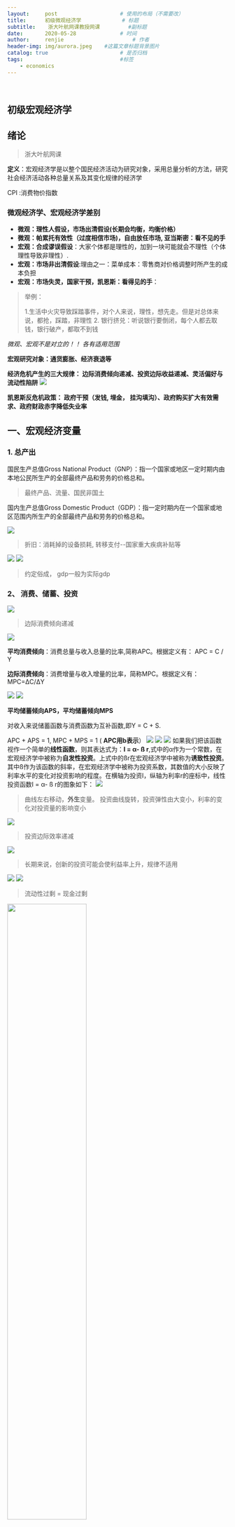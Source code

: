 ```yaml
---
layout:     post                    # 使用的布局（不需要改）
title:      初级微观经济学             # 标题 
subtitle:    浙大叶航网课教授网课			#副标题
date:       2020-05-28              # 时间
author:     renjie                      # 作者
header-img: img/aurora.jpeg    #这篇文章标题背景图片
catalog: true                       # 是否归档
tags:                               #标签
    - economics
---
```

<font size="4"></font><br />
## 初级宏观经济学
## 绪论
> 浙大叶航网课

**定义**：宏观经济学是以整个国民经济活动为研究对象，采用总量分析的方法，研究社会经济活动各种总量关系及其变化规律的经济学

CPI :消费物价指数

### 微观经济学、宏观经济学差别
- **微观：理性人假设，市场出清假设(长期会均衡，均衡价格）**
- **微观：帕累托有效性（过度相信市场)，自由放任市场, 亚当斯密：看不见的手**
- **宏观：合成谬误假设**：大家个体都是理性的，加到一块可能就会不理性（个体理性导致非理性）. 
- **宏观：市场非出清假设**:理由之一：菜单成本：零售商对价格调整时所产生的成本负担
- **宏观：市场失灵，国家干预，凯恩斯：看得见的手**：

> 举例：
> 
> 1.生活中火灾导致踩踏事件，对个人来说，理性，想先走。但是对总体来说，都抢，踩踏，非理性
> 2. 银行挤兑：听说银行要倒闭，每个人都去取钱，银行破产，都取不到钱

*微观、宏观不是对立的！！ 各有适用范围*


**宏观研究对象：通货膨胀、经济衰退等**

**经济危机产生的三大规律： 边际消费倾向递减、投资边际收益递减、灵活偏好与流动性陷阱**
![](https://tva1.sinaimg.cn/large/007S8ZIlgy1gf2ra91exrj31bq0dyjwf.jpg)

**凯恩斯反危机政策： 政府干预（发钱, 埋金， 挂沟填沟）、政府购买扩大有效需求、政府财政赤字降低失业率**

## 一、宏观经济变量

### 1. 总产出
国民生产总值Gross National Product（GNP）：指一个国家或地区一定时期内由本地公民所生产的全部最终产品和劳务的价格总和。 
> 最终产品、流量、国民非国土

国内生产总值Gross Domestic Product（GDP）：指一定时期内在一个国家或地区范围内所生产的全部最终产品和劳务的价格总和。

![](https://tva1.sinaimg.cn/large/007S8ZIlgy1gf2xheg2clj30ys0rcteh.jpg)
> 折旧：消耗掉的设备损耗, 转移支付--国家重大疾病补贴等

![](https://tva1.sinaimg.cn/large/007S8ZIlgy1gf2xvum9inj317c0u07fo.jpg)
![](https://tva1.sinaimg.cn/large/007S8ZIlgy1gf2y5uqtc4j31b60sgwuc.jpg)
> 约定俗成， gdp一般为实际gdp

### 2、 消费、储蓄、投资
![](https://tva1.sinaimg.cn/large/007S8ZIlgy1gf2yvwl64ej31bw0qidx8.jpg)
> 边际消费倾向递减

![](https://tva1.sinaimg.cn/large/007S8ZIlgy1gf2zcfp413j30gs0c2dgf.jpg)

**平均消费倾向**：消费总量与收入总量的比率,简称APC。根据定义有： APC = C / Y

**边际消费倾向**：消费增量与收入增量的比率，简称MPC。根据定义有：  MPC=ΔC/ΔY

![](https://tva1.sinaimg.cn/large/007S8ZIlgy1gf32gue3lhj31240nw46s.jpg)
![](https://tva1.sinaimg.cn/large/007S8ZIlgy1gf32hjjwuej30u60higmn.jpg)

**平均储蓄倾向APS，平均储蓄倾向MPS**

对收入来说储蓄函数与消费函数为互补函数,即Y = C + S. 

 APC + APS = 1, MPC + MPS = 1 ( **APC用b表示**）
![](https://tva1.sinaimg.cn/large/007S8ZIlgy1gf32umof0yj30w20m0acl.jpg)
![](https://tva1.sinaimg.cn/large/007S8ZIlgy1gf331w54zej31240pcwog.jpg)
![](https://tva1.sinaimg.cn/large/007S8ZIlgy1gf33gvxciij31260pswll.jpg)
如果我们把该函数视作一个简单的**线性函数**，则其表达式为：**I = α- ß r**,式中的α作为一个常数，在宏观经济学中被称为**自发性投资**。上式中的ßr在宏观经济学中被称为**诱致性投资**。其中ß作为该函数的斜率，在宏观经济学中被称为投资系数，其数值的大小反映了利率水平的变化对投资影响的程度。在横轴为投资I，纵轴为利率r的座标中，线性投资函数I = α- ß r的图象如下： 
![](https://tva1.sinaimg.cn/large/007S8ZIlgy1gf33b1k1ysj312k0ritds.jpg)
> 曲线左右移动，**外生**变量。 投资曲线旋转，投资弹性由大变小，利率的变化对投资量的影响变小

![](https://tva1.sinaimg.cn/large/007S8ZIlgy1gf33kq533pj31460os45m.jpg)
> 投资边际效率递减

![](https://tva1.sinaimg.cn/large/007S8ZIlgy1gf33msoxyoj312c0p4n4o.jpg)
> 长期来说，创新的投资可能会使利益率上升，规律不适用

![](https://tva1.sinaimg.cn/large/007S8ZIlgy1gf33pgks5dj30yq0pgwhj.jpg)
![](https://tva1.sinaimg.cn/large/007S8ZIlgy1gf33vqcyefj31000q8add.jpg)
> 流动性过剩 = 现金过剩

<img src="https://tva1.sinaimg.cn/large/007S8ZIlgy1gf33zvjgb2j31020my1k1.jpg" width="60%"/>

> m0 - m5 规模越来越大，流动性越来越小

<img src="https://tva1.sinaimg.cn/large/007S8ZIlgy1gf34cpy9ktj30y00m41ao.jpg" width="60%"/>

> 基准利率：一年期银行储蓄利率


![](https://tva1.sinaimg.cn/large/007S8ZIlgy1gf34bwmh3pj310o0po0uv.jpg)

![](https://tva1.sinaimg.cn/large/007S8ZIlgy1gf34sgm8o4j31240rsjx4.jpg)
> 存款货币数量远远大于现金货币
> 银行调控cpi: 发行货币数量、央行准备金率上调（现金流动少了）

准备金交给央行，自己扔需要留有超额准备金，用以应付日常的取款需要

![](https://tva1.sinaimg.cn/large/007S8ZIlgy1gf36z9smuoj312c0qegrs.jpg)
![](https://tva1.sinaimg.cn/large/007S8ZIlgy1gf36zivjh1j312m0qcdkw.jpg)
> 放弃金本位，因为有限的黄金无法满足现有庞大的货币市场
> 
>  虽然利率是国家制定，但是市场上仍有另一个利率，如民间借贷利率

## 二、宏观经济模型
### 1.有效需求决定模型
![](https://tva1.sinaimg.cn/large/007S8ZIlgy1gf3ctuo6z4j30zk0psaeu.jpg)
![](https://tva1.sinaimg.cn/large/007S8ZIlgy1gf3d39419ej31240oe46n.jpg)
> 劳动力结构匹配与否, n0是否代表充分就业

**两部门**
![](https://tva1.sinaimg.cn/large/007S8ZIlgy1gf3dhs2u85j31380rs482.jpg)
> 储蓄 = 投资 为均衡 

**三部门(多了政府)**
![](https://tva1.sinaimg.cn/large/007S8ZIlgy1gf3yrze3vnj310m0qg11g.jpg)
> 投资 = 储蓄 + （政府收入-政府支出） 为均衡
> 
> 财政赤字可以把右侧增大 从而让经济不再衰退

**四部门(多了外国)**
![](https://tva1.sinaimg.cn/large/007S8ZIlgy1gf3yuxm8lnj30t80p6qah.jpg)
> 贸易顺差 有影响

![](https://tva1.sinaimg.cn/large/007S8ZIlgy1gf3zmyc5obj312o0owwl1.jpg)
![](https://tva1.sinaimg.cn/large/007S8ZIlgy1gf3zrg4qp3j312g0pewk7.jpg)
> 破窗理论、节约悖论。宏观经济中，节约未必是一件好事

<img src="https://tva1.sinaimg.cn/large/007S8ZIlgy1gf409mlzeyj30is0jatci.jpg" width="60%"/>

> 重新来看三大规律，收入越高，边际消费倾向降低，储蓄s大于投资i， 而要使有效需求，就要增加投资i。
> 
>  而因为投资边际效率递减，投资i减少会导致收益率r减少，收益率减少有个地板就是储蓄利率r，若是低于储蓄利率r，那没人会投资，所以投资i有上限。
> 
> 要使得投资i突破这个上限，就要降低储蓄利率，而这时又有灵活偏好和流动性陷阱，储蓄利率很低的时候，人们存不存，投不投资无所谓，偏好储存现金，流动性无限大。
> 
> 因此长期市场经济趋向于储蓄过剩，经济衰退，就业减少。凯恩斯讲究政府调节

<img src="https://tva1.sinaimg.cn/large/007S8ZIlgy1gf42vq6u73j30qw0j20wz.jpg" width="80%"/>
![](https://tva1.sinaimg.cn/large/007S8ZIlgy1gf433tbc2kj311q0q2ag2.jpg)

### 2. IS - LM模型
凯恩斯有效需求模型缺点：没有把**货币流通**融合到模型中去

**IS: 投资+ 储蓄** investment-savings

**LM: 货币需求 + 货币供给** liquidity preference-money supply

![](https://tva1.sinaimg.cn/large/007S8ZIlgy1gf43aatqztj31400n6gr1.jpg)
![](https://tva1.sinaimg.cn/large/007S8ZIlgy1gf43kc9v7zj31120pu46a.jpg)
![](https://tva1.sinaimg.cn/large/007S8ZIlgy1gf43s90s5tj31180mmtdf.jpg)
![](https://tva1.sinaimg.cn/large/007S8ZIlgy1gf43slp5ixj311i0q07ai.jpg)

![](https://tva1.sinaimg.cn/large/007S8ZIlgy1gf442v62saj311u0pqag9.jpg)
![](https://tva1.sinaimg.cn/large/007S8ZIlgy1gf4432e5z0j311q0qk7c0.jpg)
![](https://tva1.sinaimg.cn/large/007S8ZIlgy1gf443amw45j310o0q2tdn.jpg)
![](https://tva1.sinaimg.cn/large/007S8ZIlgy1gf443i892vj31160qajxg.jpg)

>  **解释**： 利率r下降，储蓄减少，投资规模上升，总产出上升 ----ls曲线斜率为负
> 
>  利率r下降，因为l=ky - hr, 在总货币供应量不变的情况下，hr也就是投机性货币需求上升，ky也就是固定货币需求下降，也就是实体经济投资减小，总产出下降-- lm曲线斜率为正

![](https://tva1.sinaimg.cn/large/007S8ZIlgy1gf443q7j8aj311w0oq0xf.jpg)
![](https://tva1.sinaimg.cn/large/007S8ZIlgy1gf49ri1ypij312m0pm0yf.jpg)
> 财政政策改变is曲线，如4万亿财政支出，投资需求，消费需求，就是把is曲线向右移动
> 
> 货币政策改变lm曲线，如调整利率，准备金率，增发货币等

![](https://tva1.sinaimg.cn/large/007S8ZIlgy1gf49rr0h0ej30wa0q0ad9.jpg)
![](https://tva1.sinaimg.cn/large/007S8ZIlgy1gf49w681k7j30u80oggoa.jpg)
![](https://tva1.sinaimg.cn/large/007S8ZIlgy1gf49wiydpuj30xe0nk418.jpg)

> 无风险套利，假设日本0.5利率，欧元3利率， 2.5%利差，贷款大量日元，大量买进欧元，货币对冲，通过远期交易等让未来把钱换回日本无风险。若发生大量的无风险套利行为，很多人购买大量欧元，欧元汇率上升，导致美元汇率下降，原油煤炭等资源价格上涨，cpi上升。

### 3. AD-AS模型
总需求-总供给模型

IS-LM模型没有考虑通货膨胀， 70年代取消金本位，通货膨胀严重，这时原先的模型可能不太适用

<img src="https://tva1.sinaimg.cn/large/007S8ZIlgy1gf4cxcxbelj314o0m07r6.jpg" width="80%"/>

**总需求(Aggregate Demand )**是指社会所有消费者在一个给定的价格水平上愿意并且能够购买的所有商品和劳务的总和。

**总供给(Aggregate supply )**是指社会所有生产者在一个给定的价格水平上愿意并且能够提供的所有商品和劳务的总和。

![](https://tva1.sinaimg.cn/large/007S8ZIlgy1gf4d2lc6inj310c0pi43m.jpg)

![](https://tva1.sinaimg.cn/large/007S8ZIlgy1gf4d35ux8lj311s0p4q9f.jpg)
> p 价格水平，y产出水平

**AD曲线是物价指数不等于1的情况下，IS-LM模型的通解**

![](https://tva1.sinaimg.cn/large/007S8ZIlgy1gf4dbrusqpj31260gan2n.jpg)
![](https://tva1.sinaimg.cn/large/007S8ZIlgy1gf4dg4buqvj311a0n6gq0.jpg)
> 外生变量

![](https://tva1.sinaimg.cn/large/007S8ZIlgy1gf4dgn9fxoj312q0ok46o.jpg)
> 收入或产出对价格变动的敏感程度

![](https://tva1.sinaimg.cn/large/007S8ZIlgy1gf4dio4a8kj313a0scaey.jpg)
![](https://tva1.sinaimg.cn/large/007S8ZIlgy1gf4dpsrb47j31260b4win.jpg)

> 外生变量引起总供给增加，曲线右移，总供给减少，曲线左移

> 旋转移动：收入或产出对价格变动的敏感程度。斜率越大，收入或产出对价格变动的反应越迟钝

![](https://tva1.sinaimg.cn/large/007S8ZIlgy1gf4dt2rz53j30tw0qgq5e.jpg)
> 垂直段： 产出的天花板，受资源等因素影响


**ad曲线右移：经济增长、通货膨胀**

**ad曲线左移：政府宏观调控失误、天灾人祸等不可抗因素**

**as曲线右移：创新与增长**
> 90年代日本汽车、家电、数控等行业挤压美国国内产业，促使美国创新发展it行业，经济增长，as右移

**as曲线左移：衰退、通胀（滞胀）**
> 70-90年代的滞胀，主要因为石油危机引发，各国囤积石油不用，资源减少

![](https://tva1.sinaimg.cn/large/007S8ZIlgy1gf4eo36ognj30vq0mcdho.jpg)
**ad as模型并不意味着is-lm模型没用了，因为ad曲线是包含了is-lm模型的内容，整合在一起，它发生变化的时候我们仅仅通过ad曲线很难找出是政府财政政策还是货币政策导致的曲线变化**

## 三、宏观经济运行
### 1、通货膨胀
![](https://tva1.sinaimg.cn/large/007S8ZIlgy1gf4eonskpij311i0n6461.jpg)
> consume retail wholesale, 中国wpi称为ppi（工业品出厂价格指数）, ppi上涨，cpi可能不动，但是未来会涨

> CPI 上涨 不完全等于通货膨胀， 有通货膨胀，cpi上涨。 cpi上涨，不一定是通货膨胀
> 
> cpi 上涨可能是因为全球性灾难性气候，国际上大宗货品的价格上涨

西方国家一般用rpi来衡量
![](https://tva1.sinaimg.cn/large/007S8ZIlgy1gf59gnf59hj31b60c2dyr.jpg)
![](https://tva1.sinaimg.cn/large/007S8ZIlgy1gf59jnk7v0j311a0pmtkd.jpg)
> 预期到了的通胀，会有自加强效应

![](https://tva1.sinaimg.cn/large/007S8ZIlgy1gf59zzfyg3j313o0r4q8e.jpg)
![](https://tva1.sinaimg.cn/large/007S8ZIlgy1gf5a7b8bqhj30zy0pc42m.jpg)
![](https://tva1.sinaimg.cn/large/007S8ZIlgy1gf5aayaz3aj31180p6q7r.jpg)
![](https://tva1.sinaimg.cn/large/007S8ZIlgy1gf5ab7sxtwj310i0noq8h.jpg)

![](https://tva1.sinaimg.cn/large/007S8ZIlgy1gf5ayllyvkj315g0pcwns.jpg)
![](https://tva1.sinaimg.cn/large/007S8ZIlgy1gf5b5il8isj312o0pkalu.jpg)
> 例子，九几年通货膨胀厉害，纺织厂不生产，就囤货就可以赚很多钱，产出减少

![](https://tva1.sinaimg.cn/large/007S8ZIlgy1gf5bha4zndj31180m077n.jpg)
<img src="https://tva1.sinaimg.cn/large/007S8ZIlgy1gf5ewkg1jzj30ho0lc42w.jpg" width="60%"/>

### 2、经济增长
![](https://tva1.sinaimg.cn/large/007S8ZIlgy1gf5exjnw8ej312m0n8wom.jpg)
#### 哈罗德 多马模型（凯恩斯）
![](https://tva1.sinaimg.cn/large/007S8ZIlgy1gf5ez7plt5j312m0ou10n.jpg)
> K 在这里指用的机器设备。 资本少-产量高  劳动密集型
> 
> 动态模型：所以储蓄会影响增长率，投资来自储蓄，所以储蓄影响。 而之前讨论的是静态的，如果一个月花光用光，那消费多，对经济好。
> 
> 实证：日本、中国 风险意识强，储蓄多，长期 经济增长率大


<img src="https://tva1.sinaimg.cn/large/007S8ZIlgy1gf5fz1syd2j310k0igx1j.jpg" width="60%"/>
> 刘易斯拐点：改变收入不均衡+ 东部沿海企业家把企业办到内地去 + 迫使企业改变增长模式

![](https://tva1.sinaimg.cn/large/007S8ZIlgy1gf5gr3s6iaj311o0lin40.jpg)
![](https://tva1.sinaimg.cn/large/007S8ZIlgy1gf5grojwytj312e0modn4.jpg)
<img src="https://tva1.sinaimg.cn/large/007S8ZIlgy1gf5hu0llbdj31ck0m44qp.jpg" width="60%"/>

**未来 40 年凯恩斯为主流**


#### 新古典模型（马歇尔）
![](https://tva1.sinaimg.cn/large/007S8ZIlgy1gf5inycx4tj30yy0p8aev.jpg)
![](https://tva1.sinaimg.cn/large/007S8ZIlgy1gf5iwwysycj30za0muwky.jpg)
![](https://tva1.sinaimg.cn/large/007S8ZIlgy1gf5iyb2vuuj312o0qqjz3.jpg)
![](https://tva1.sinaimg.cn/large/007S8ZIlgy1gf5iyqai9wj31200omtiv.jpg)
> 索洛模型不合理之一：历史背景变了，不再是封建王朝，应该提倡调控。之二：均衡状态没有时间限制，我们每个人终将死亡，短期无意义

### 3、经济周期
![](https://tva1.sinaimg.cn/large/007S8ZIlgy1gf6jl0ak8vj31360qijxl.jpg)
![](https://tva1.sinaimg.cn/large/007S8ZIlgy1gf6jl8tsy4j31240p2qcl.jpg)
<img src="https://tva1.sinaimg.cn/large/007S8ZIlgy1gf6jljgincj30de0lu41g.jpg" width="40%"/>

<img src="https://tva1.sinaimg.cn/large/007S8ZIlgy1gf6jr06fktj30mk0bm482.jpg" width="50%"/>


> 一、 消费不足理论： 马克思剩余价值理论，资本家一边扩大生产，一遍剥削工人，提高剩余价值率，必然导致工人贫困化，东西卖不出去，生产过剩，导致8-9年经济危机
> 
> 二、 投资过度理论：固定资产投资是一次性投入，在折旧期中分散使用，特征：投资那年投资量特别大，其余年投资量可以约等于0。如果在某一时期，社会上大量人购买投资固定资产，投资拉的特别大，经济增长特别快，后几年经济迟缓，等到周期到了又一轮新投资，经济周期。
> 
> 马克思说：消费过剩侥幸生存下来的厂家，会去投资固定生产设备以获取较强的竞争力。 这样生产固定设备的厂家首先恢复生产，雇佣工人，工人有钱去消费，经济慢慢复苏。但是同时埋下了对下一次经济危机的伏笔，投资浪潮过后又开始压榨
> 
> 三、货币信用过度： 经济处在繁荣期，金融资本家扩大利润，要介入到经济活动中去，急于借贷给产业资本家，怎样说服企业家借你钱呢，银行家会降低利率来竞争，然而降低了利率，贷款质量出现问题，对担保物打折会变少（100w房产贷110w）。贷款完，实业无比繁荣，资本家信心越强，经济增长越快，但天下没有免费的午餐，泡沫也会越大，直到达到极致。一旦有风吹草动，影响很大，聪明的银行资本家收缩贷款了，一收缩，经济拐点就来了，抵押物变得越来越不值钱（100万抵押变成50w），经济加速跌落，借钱的人也不还钱了，破产贷款，几何级数扩大，金融变得恐慌，有钱不敢借，借钱不还直接破产。

#### 精彩的次贷危机分析
次贷危机：次级按揭贷款，一般贷款对客户要有信用评估，a级b级c级， c级就是次级。次贷就是 连c级信用都给贷款，甚至流浪汉都给贷款。怎么产生的呢？

 最早的金融创新，小银行另辟蹊径，眼光落在次级贷款上，当时整个经济复苏，房产价格不断上升，银行房贷风险特别小，贷款发出去。使得美国房产需求不断上升，房产价格不断上升，小银行风险越小，越想贷。

但这时小银行资金不够了，新的金融创新来了，小银行把最初贷出去的贷款打包，找大银行，说“我这个贷款优质， 把这个贷款转让给你，钱给你赚，但是你把打包的那些钱给我“。 于是小银行又有资金周转了，套现了，继续放贷。但是大银行的人还是最聪明的，预测到了未来的危机，怎么无风险地赚钱呢？

大银行把打包的贷款 变成一个像股份制的东西 推销给群众， 说服自己的投资客户推销这个产品，利率高，分给别人。客户一开始会跟风，后来客户也反应过来了，想要有担保。大银行说你不是想要担保吗，我去找大保险公司，开个保单担保，收保费。这个理财产品现在好了，变成无风险，利率高，亏了保险公司赔的好东西，泡沫越吹越大。 07 06 年到达巅峰，这么多资金投入到这个领域，美国没有这么高的需求，最后出现什么状况呢，一个流浪汉手上七八套房子，说是两三年就成为亿万富翁了。

然后这些流浪汉啊低端人口没钱还房贷啊，就想了一个办法，把这些房产低价租出去，只要能抵消房贷就OK了。这样一来，他们只需要坐等房价升值，就发财了。但事实是已经到顶点了，马上雪崩开始。 房子这么多，总不能所有的都租出去，慢慢地开始有人还不起房贷了，还不起没事啊，我卖掉一套房子（房价还是很高）， 就又有钱供其他房子了。 这些事情个别还好，一多起来，很多银行都堆了很多房子在手上想卖，卖不出去，房价崩盘。 然后很多人就直接房子不要了，钱也不还了（07-08年）。 破产，挤兑啊之类的事情就发生了

后来政府担保，重组花旗啊之类的大银行。 可怕的是资本家没怎么亏钱，这就是为什么稳定下来，司法部要追究高盛、花旗的责任了。

#### 乘数—加速数理论
 ![](https://tva1.sinaimg.cn/large/007S8ZIlgy1gf7jl7ue9lj313i0pydkn.jpg)
 ![](https://tva1.sinaimg.cn/large/007S8ZIlgy1gf7jlm08xzj312g0pmwnc.jpg)
 ![](https://tva1.sinaimg.cn/large/007S8ZIlgy1gf7jw5toz3j30zw0li109.jpg)
 ![](https://tva1.sinaimg.cn/large/007S8ZIlgy1gf7jzlnegtj312c0petgh.jpg)
 
## 四、宏观经济调控
![](https://tva1.sinaimg.cn/large/007S8ZIlgy1gf7lw4byqjj30xq0q2jy6.jpg)

> 央行宏观调控目标一般来说是单一的：货币、物价稳定
> 
> 中国户籍制度 阻隔了农业闲置人口往城市转移的过程

![](https://tva1.sinaimg.cn/large/007S8ZIlgy1gf7no4vycpj31380pmwlx.jpg)

> 为什么中国税收增长快30%? 征税随意性很大，中央查的严，下面就查的严，收的多

![](https://tva1.sinaimg.cn/large/007S8ZIlgy1gf7o7vtkmsj30yc0rwahj.jpg)

联邦基金利率：再贷款利率，中央银行给其他银行贷款的利率

再贴现
![](https://tva1.sinaimg.cn/large/007S8ZIlgy1gf7p3go6k4j314u084jsz.jpg)

西方国家一般只调节联邦基金利率，而我们是靠人民银行红头文件直接调控，带行政性质

这样做的负面作用：1、表面利率下降，商业银行两个办法（1、合同6%但是其他地方2%补给我，阴阳合同2、介绍信托投资公司），区域之间的利率差别掩盖起来 2、一刀切、没有缓冲

### 宏观经济调控效应
![](https://tva1.sinaimg.cn/large/007S8ZIlgy1gf7pvjoilvj314k0q4k7w.jpg)
![](https://tva1.sinaimg.cn/large/007S8ZIlgy1gf7pzb79o8j31200pwdkq.jpg)
![](https://tva1.sinaimg.cn/large/007S8ZIlgy1gf7q2vlxuhj31140pun2h.jpg)
![](https://tva1.sinaimg.cn/large/007S8ZIlgy1gf7q3dyhdxj31480smh10.jpg)

### 宏观经济调控的技巧与艺术
![](https://tva1.sinaimg.cn/large/007S8ZIlgy1gf7sgfa00cj310s0nywkz.jpg)
经济严重衰退的时候财政政策影响大，货币政策用处不大，因为市场中人们的期望悲观，就算降低利率，提高货币发行，也不能让消费者投资，而反而会让货币流入投机性市场（流动性陷阱）
![](https://tva1.sinaimg.cn/large/007S8ZIlgy1gf8rgsngg2j313g0oojzw.jpg)


### 宏观经济调控政策的力度
![](https://tva1.sinaimg.cn/large/007S8ZIlgy1gf8rukeuh5j31000m6gs3.jpg)

### 时滞
![](https://tva1.sinaimg.cn/large/007S8ZIlgy1gf8s4xswzuj313g0pmdsf.jpg)
![](https://tva1.sinaimg.cn/large/007S8ZIlgy1gf8s578yhxj312m0psgsp.jpg)
![](https://tva1.sinaimg.cn/large/007S8ZIlgy1gf8sbg96onj31060q8dkj.jpg)

## 五、精彩的宏观调控三十年分析 （重要）
紧缩政策：牺牲一定的经济增长率来换取物价稳定

扩张政策：当经济增长率低，就业率下降的时候用例如4万亿财政支出来刺激经济，相应的使得物价上升

1、 经济增长率与通货膨胀率曲线是**高度相关**的，通货膨胀一般比经济增长率高点滞后一年，而通货膨胀的低点与经济增长率低点完全一致

2、经济是和政治相关的，一旦滞胀，对政府要求很高

3、改革开放30年，经济增长率的波动幅度逐渐减少, 前15年经济波动大，频率高

4、经济改革一般从**微观层面**开始

5、前15年，经济一紧就死，一放就乱，因为政府在宏观层面仍然是行政化，微观层面市场化,直到**93年商业银行改造**, 由直接控制变成间接控制

6、 84年增长率15，紧缩，通过行政命令，一层一层地指标下去，回收贷款，导致工人工资发不出。经济衰退，86年放弃紧缩，一放就乱，直到89年到顶峰，增长率3.9. 同时国外抵制中国，国内乃至高层都开始喷邓的改革开放. 92 邓南巡讲话 -> 放开，成立证券市场。 93年 24的通货膨胀率，又一次危机。朱上任接管人民银行，第一次确立调控目标，增长率压到10，通胀压到6-8，93-96，成功调控

7、98年还没有送财政政策，98年东南亚金融危机，导致中国经济衰退。1w亿刺激经济，99年没好转，请费里德曼

8、股票是中国经济的晴雨表：**提前反应经济趋势**。 99年5月突然股票大涨

9、08年金融危机，就是04-7年投资过热，政府没有及时收拢政策。倒闭的公司大多是借的高利贷，为什么借高利贷呢就是因为年底需要还银行钱，让银行报表好看。然而年底一收拢，贷款锁紧，企业压着高利贷几个月还不出，资金链断裂。

**把控经济形势-看政府操作**

## 六、宏观经济学派
![](https://tva1.sinaimg.cn/large/007S8ZIlgy1gf8vmq823kj314c0qoqeh.jpg)
### 1、新古典综合派（主流，分微观宏观）
![](https://tva1.sinaimg.cn/large/007S8ZIlgy1gf8vtnsqovj312g0q6aq4.jpg)
<img src="https://tva1.sinaimg.cn/large/007S8ZIlgy1gf8vvtin9cj30jq0fkmzz.jpg" width="50%"/>
<img src="https://tva1.sinaimg.cn/large/007S8ZIlgy1gf8vx1u1wtj30x80i6wj2.jpg" width="90%"/>
> 混合经济制度，不非此即彼, 国有私有，社会市场


### 2、货币学派（一定道理）
![](https://tva1.sinaimg.cn/large/007S8ZIlgy1gf8w8khlavj313a0ms7kf.jpg)
![](https://tva1.sinaimg.cn/large/007S8ZIlgy1gf8w8ui2yhj310s0o6gsc.jpg)
### 3、供给学派（短命）
![](https://tva1.sinaimg.cn/large/007S8ZIlgy1gf8xuhxaloj311s0quqj6.jpg)
![](https://tva1.sinaimg.cn/large/007S8ZIlgy1gf8xwm4s6aj311y0pigpe.jpg)
![](https://tva1.sinaimg.cn/large/007S8ZIlgy1gf8xutffw8j30sc0jcadv.jpg)
### 4、理性预期学派（微观）
![](https://tva1.sinaimg.cn/large/007S8ZIlgy1gf8yzzjyfej310m0ky4ea.jpg)
![](https://tva1.sinaimg.cn/large/007S8ZIlgy1gf8z06vaj2j312y0oagsh.jpg)
![](https://tva1.sinaimg.cn/large/007S8ZIlgy1gf8z1o7j5jj30mu0iojuv.jpg)
> 狼来了的故事，政府要守信用，不然物价上涨，厂商也不买账

### 5、新凯恩斯学派
![](https://tva1.sinaimg.cn/large/007S8ZIlgy1gf8z22gb17j313o0mch48.jpg)

非市场出清、价格粘性工资粘性（工资、价格调整很慢）
![](https://tva1.sinaimg.cn/large/007S8ZIlgy1gf8z3w4q6ej311s0ly109.jpg)
